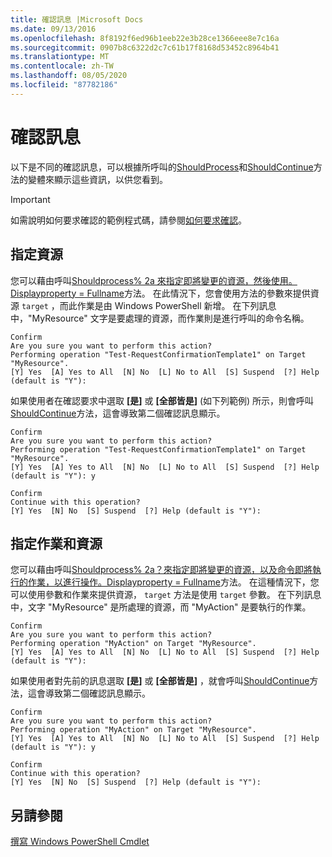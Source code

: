 ```yaml
---
title: 確認訊息 |Microsoft Docs
ms.date: 09/13/2016
ms.openlocfilehash: 8f8192f6ed96b1eeb22e3b28ce1366eee8e7c16a
ms.sourcegitcommit: 0907b8c6322d2c7c61b17f8168d53452c8964b41
ms.translationtype: MT
ms.contentlocale: zh-TW
ms.lasthandoff: 08/05/2020
ms.locfileid: "87782186"
---
```

# <a name="confirmation-messages"></a>確認訊息

以下是不同的確認訊息，可以根據所呼叫的[ShouldProcess](/dotnet/api/System.Management.Automation.Cmdlet.ShouldProcess)和[ShouldContinue](/dotnet/api/System.Management.Automation.Cmdlet.ShouldContinue)方法的變體來顯示這些資訊，以供您看到。

> [!IMPORTANT]
> 如需說明如何要求確認的範例程式碼，請參閱[如何要求確認](./how-to-request-confirmations.md)。

## <a name="specifying-the-resource"></a>指定資源

您可以藉由呼叫[Shouldprocess% 2a 來指定即將變更的資源，然後使用。Displayproperty = Fullname](/dotnet/api/System.Management.Automation.Cmdlet.ShouldProcess?view=powershellsdk-1.1.0)方法。 在此情況下，您會使用方法的參數來提供資源 `target` ，而此作業是由 Windows PowerShell 新增。 在下列訊息中，"MyResource" 文字是要處理的資源，而作業則是進行呼叫的命令名稱。

```output
Confirm
Are you sure you want to perform this action?
Performing operation "Test-RequestConfirmationTemplate1" on Target "MyResource".
[Y] Yes  [A] Yes to All  [N] No  [L] No to All  [S] Suspend  [?] Help (default is "Y"):
```

如果使用者在確認要求中選取 **[是]** 或 **[全部皆是]** (如下列範例) 所示，則會呼叫[ShouldContinue](/dotnet/api/System.Management.Automation.Cmdlet.ShouldContinue)方法，這會導致第二個確認訊息顯示。

```output
Confirm
Are you sure you want to perform this action?
Performing operation "Test-RequestConfirmationTemplate1" on Target "MyResource".
[Y] Yes  [A] Yes to All  [N] No  [L] No to All  [S] Suspend  [?] Help (default is "Y"): y

Confirm
Continue with this operation?
[Y] Yes  [N] No  [S] Suspend  [?] Help (default is "Y"):
```

## <a name="specifying-the-operation-and-resource"></a>指定作業和資源

您可以藉由呼叫[Shouldprocess% 2a？來指定即將變更的資源，以及命令即將執行的作業，以進行操作。Displayproperty = Fullname](/dotnet/api/System.Management.Automation.Cmdlet.ShouldProcess?view=powershellsdk-1.1.0)方法。 在這種情況下，您可以使用參數和作業來提供資源， `target` 方法是使用 `target` 參數。 在下列訊息中，文字 "MyResource" 是所處理的資源，而 "MyAction" 是要執行的作業。

```output
Confirm
Are you sure you want to perform this action?
Performing operation "MyAction" on Target "MyResource".
[Y] Yes  [A] Yes to All  [N] No  [L] No to All  [S] Suspend  [?] Help (default is "Y"):
```

如果使用者對先前的訊息選取 **[是]** 或 **[全部皆是]** ，就會呼叫[ShouldContinue](/dotnet/api/System.Management.Automation.Cmdlet.ShouldContinue)方法，這會導致第二個確認訊息顯示。

```output
Confirm
Are you sure you want to perform this action?
Performing operation "MyAction" on Target "MyResource".
[Y] Yes  [A] Yes to All  [N] No  [L] No to All  [S] Suspend  [?] Help (default is "Y"): y

Confirm
Continue with this operation?
[Y] Yes  [N] No  [S] Suspend  [?] Help (default is "Y"):
```

## <a name="see-also"></a>另請參閱

[撰寫 Windows PowerShell Cmdlet](./writing-a-windows-powershell-cmdlet.md)
